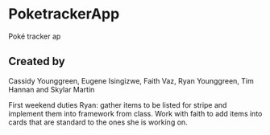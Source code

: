 # PoketrackerApp
Poké tracker ap
## Created by
Cassidy Younggreen, Eugene Isingizwe, Faith Vaz, Ryan Younggreen, Tim Hannan and Skylar Martin

First weekend duties Ryan: gather items to be listed for stripe and implement them into framework from class. Work with faith to add items into cards that are standard to the ones she is working on.